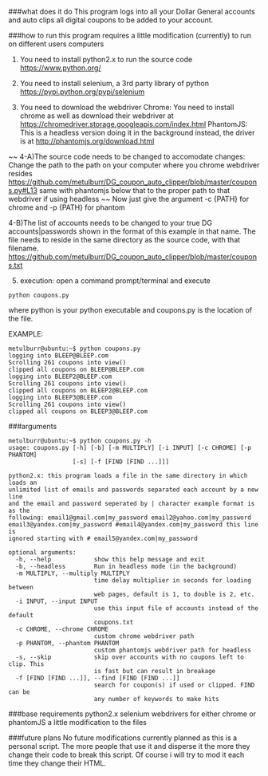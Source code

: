 ###what does it do
This program logs into all your Dollar General accounts and auto clips all digital coupons to be added to your account. 

###how to run
this program requires a little modification (currently) to run on different users computers

1) You need to install python2.x to run the source code
https://www.python.org/

2) You need to install selenium, a 3rd party library of python
https://pypi.python.org/pypi/selenium

3) You need to download the webdriver 
Chrome: You need to install chrome as well as download their webdriver at
https://chromedriver.storage.googleapis.com/index.html
PhantomJS: This is a headless version doing it in the background instead, the driver is at
http://phantomjs.org/download.html

~~
4-A)The source code needs to be changed to accomodate changes:
Change the path to the path on your computer where you chrome webdriver resides
https://github.com/metulburr/DG_coupon_auto_clipper/blob/master/coupons.py#L13
same with phantomjs below that to the proper path to that webdriver if using headless
~~
Now just give the argument -c {PATH} for chrome and -p {PATH} for phantom

4-B)The list of accounts needs to be changed to your true DG accounts|passwords shown in the format of this example in that name. The file needs to reside in the same directory as the source code, with that filename. 
https://github.com/metulburr/DG_coupon_auto_clipper/blob/master/coupons.txt

5) execution:
open a command prompt/terminal and execute
```
python coupons.py
```
where python is your python executable and coupons.py is the location of the file.

EXAMPLE:
```
metulburr@ubuntu:~$ python coupons.py 
logging into BLEEP@BLEEP.com
Scrolling 261 coupons into view()
clipped all coupons on BLEEP@BLEEP.com
logging into BLEEP2@BLEEP.com
Scrolling 261 coupons into view()
clipped all coupons on BLEEP2@BLEEP.com
logging into BLEEP3@BLEEP.com
Scrolling 261 coupons into view()
clipped all coupons on BLEEP3@BLEEP.com

```

###arguments
```
metulburr@ubuntu:~$ python coupons.py -h
usage: coupons.py [-h] [-b] [-m MULTIPLY] [-i INPUT] [-c CHROME] [-p PHANTOM]
                  [-s] [-f [FIND [FIND ...]]]

python2.x: this program loads a file in the same directory in which loads an
unlimited list of emails and passwords separated each account by a new line
and the email and password seperated by | character example format is as the
following: email1@gmail.com|my_password email2@yahoo.com|my_password
email3@yandex.com|my_password #email4@yandex.com|my_password this line is
ignored starting with # email5@yandex.com|my_password

optional arguments:
  -h, --help            show this help message and exit
  -b, --headless        Run in headless mode (in the background)
  -m MULTIPLY, --multiply MULTIPLY
                        time delay multiplier in seconds for loading between
                        web pages, default is 1, to double is 2, etc.
  -i INPUT, --input INPUT
                        use this input file of accounts instead of the default
                        coupons.txt
  -c CHROME, --chrome CHROME
                        custom chrome webdriver path
  -p PHANTOM, --phantom PHANTOM
                        custom phantomjs webdriver path for headless
  -s, --skip            skip over accounts with no coupons left to clip. This
                        is fast but can result in breakage
  -f [FIND [FIND ...]], --find [FIND [FIND ...]]
                        search for coupon(s) if used or clipped. FIND can be
                        any number of keywords to make hits

```

###base requirements
python2.x
selenium
webdrivers for either chrome or phantomJS
a little modification to the files

###future plans
No future modifications currently planned as this is a personal script. The more people that use it and disperse it the more they change their code to break this script. Of course i will try to mod it each time they change their HTML. 




